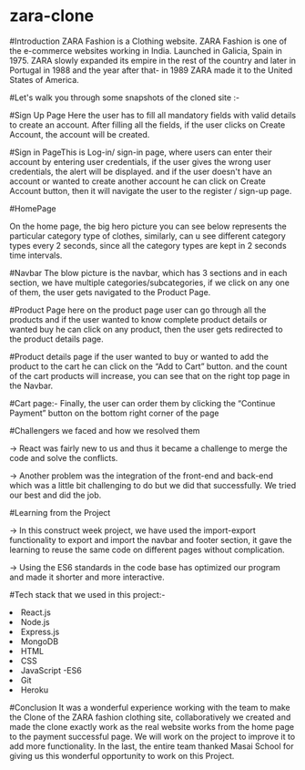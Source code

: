 # zara-clone
#Introduction
ZARA Fashion is a Clothing website. ZARA Fashion is one of the e-commerce websites working in India. Launched in Galicia, Spain in 1975. ZARA slowly expanded its empire in the rest of the country and later in Portugal in 1988 and the year after that- in 1989 ZARA made it to the United States of America.

#Let's walk you through some snapshots of the cloned site :-

#Sign Up Page
Here the user has to fill all mandatory fields with valid details to create an account. After filling all the fields, if the user clicks on Create Account, the account will be created.
<img src="https://miro.medium.com/max/700/1*UDpxsDd6nfEfxll6w0xVdw.png" alt=""/>

#Sign in PageThis is Log-in/ sign-in page, where users can enter their account by entering user credentials, if the user gives the wrong user credentials, the alert will be displayed. and if the user doesn't have an account or wanted to create another account he can click on Create Account button, then it will navigate the user to the register / sign-up page.
<img src="https://miro.medium.com/max/700/1*UDpxsDd6nfEfxll6w0xVdw.png" alt=""/>

#HomePage

On the home page, the big hero picture you can see below represents the particular category type of clothes, similarly, can u see different category types every 2 seconds, since all the category types are kept in 2 seconds time intervals.
<img src="https://miro.medium.com/max/700/1*xPG8J3aPphcTO0RO_mqNgw.png" alt=""/>

#Navbar
The blow picture is the navbar, which has 3 sections and in each section, we have multiple categories/subcategories, if we click on any one of them, the user gets navigated to the Product Page.
<img src="https://miro.medium.com/max/700/1*9fnK8SSFUyOmZMl0lmNgiQ.png" alt=""/>

#Product Page
here on the product page user can go through all the products and if the user wanted to know complete product details or wanted buy he can click on any product, then the user gets redirected to the product details page.
<img src="https://miro.medium.com/max/700/1*9FTxmUTr9btfcuEz7n4t2w.png" alt=""/>

#Product details page
if the user wanted to buy or wanted to add the product to the cart he can click on the “Add to Cart” button. and the count of the cart products will increase, you can see that on the right top page in the Navbar.
<img src="https://miro.medium.com/max/700/1*tgWYT7SS8QhROh_sBF2JkQ.png" alt=""/>

#Cart page:-
Finally, the user can order them by clicking the “Continue Payment” button on the bottom right corner of the page
<img src="https://miro.medium.com/max/700/1*HXZm56hSB0Fglv7iZqQ23w.png" alt=""/>

#Challengers we faced and how we resolved them

→ React was fairly new to us and thus it became a challenge to merge the code and solve the conflicts.

→ Another problem was the integration of the front-end and back-end which was a little bit challenging to do but we did that successfully. We tried our best and did the job.

#Learning from the Project

→ In this construct week project, we have used the import-export functionality to export and import the navbar and footer section, it gave the learning to reuse the same code on different pages without complication.

→ Using the ES6 standards in the code base has optimized our program and made it shorter and more interactive.

#Tech stack that we used in this project:-
<li>React.js</li>
<li>Node.js</li>
<li>Express.js</li>
<li>MongoDB</li>
<li>HTML</li>
<li>CSS</li>
<li>JavaScript -ES6</li>
<li>Git</li>
<li>Heroku</li>

#Conclusion
It was a wonderful experience working with the team to make the Clone of the ZARA fashion clothing site, collaboratively we created and made the clone exactly work as the real website works from the home page to the payment successful page. We will work on the project to improve it to add more functionality. In the last, the entire team thanked Masai School for giving us this wonderful opportunity to work on this Project.






